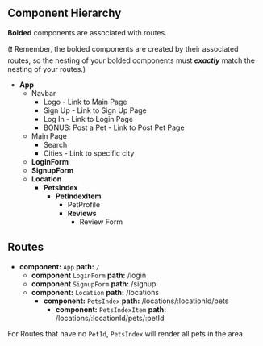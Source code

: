 ## Component Hierarchy

**Bolded** components are associated with routes.

(:exclamation: Remember, the bolded components are created by their
associated routes, so the nesting of your bolded components must
_**exactly**_ match the nesting of your routes.)

* **App**
  * Navbar
    * Logo - Link to Main Page
    * Sign Up - Link to Sign Up Page
    * Log In - Link to Login Page
    * BONUS: Post a Pet - Link to Post Pet Page
  * Main Page
    * Search
    * Cities - Link to specific city
  * **LoginForm**
  * **SignupForm**
  * **Location**
    * **PetsIndex**
      * **PetIndexItem**
        * PetProfile
        * **Reviews**
          * Review Form


## Routes

* **component:** `App` **path:** `/`
  * **component** `LoginForm` **path:** /login
  * **component** `SignupForm` **path:** /signup
  * **component:** `Location` **path:** /locations
    * **component:** `PetsIndex` **path:** /locations/:locationId/pets
      * **component:** `PetsIndexItem` **path:** /locations/:locationId/pets/:petId

For Routes that have no `PetId`, `PetsIndex` will render all
pets in the area.
